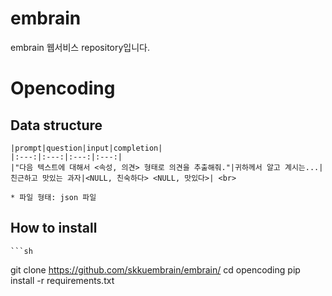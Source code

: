 # embrain

embrain 웹서비스 repository입니다.

# Opencoding

## Data structure
    |prompt|question|input|completion|
    |:---:|:---:|:---:|:---:|
    |"다음 텍스트에 대해서 <속성, 의견> 형태로 의견을 추출해줘."|귀하께서 알고 계시는...|친근하고 맛있는 과자|<NULL, 친숙하다> <NULL, 맛있다>| <br>

    * 파일 형태: json 파일

## How to install
    ```sh
git clone https://github.com/skkuembrain/embrain/
cd opencoding
pip install -r requirements.txt
```
